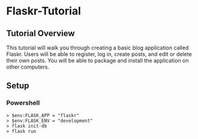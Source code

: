 # Flaskr-Tutorial

## Tutorial Overview

This tutorial will walk you through creating a basic blog application called Flaskr.
Users will be able to register, log in, create posts, and edit or delete their own posts.
You will be able to package and install the application on other computers.

## Setup

### Powershell

```pwsh
> $env:FLASK_APP = "flaskr"
> $env:FLASK_ENV = "development"
> flask init-db
> flask run
```
